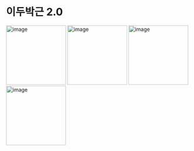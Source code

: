 # 이두박근 2.0

<img width="163" alt="image" src="https://github.com/jung0302/app/assets/100751116/b3a0f72f-2306-4b41-b1ec-68e829aef849">

<img width="163" alt="image" src="https://github.com/jung0302/app/assets/100751116/86d8ba1b-e6fa-4742-8393-8da1f6757293">

<img width="163" alt="image" src="https://github.com/jung0302/app/assets/100751116/865c574e-bd09-4228-b54d-faa3f4c4c81e">

<img width="163" alt="image" src="https://github.com/jung0302/app/assets/100751116/42cf06ab-0355-4f1c-a8a0-c732bf3fd04f">

